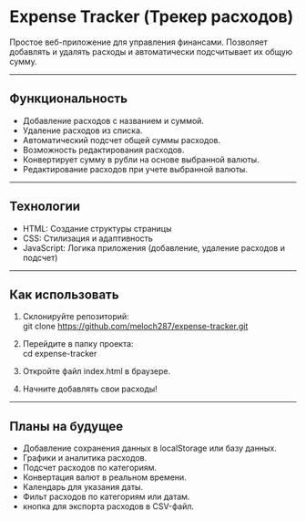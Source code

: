 # Expense Tracker (Трекер расходов)  
Простое веб-приложение для управления финансами. Позволяет добавлять и удалять расходы и автоматически подсчитывает их общую сумму.  

---

## Функциональность  
- Добавление расходов с названием и суммой.
- Удаление расходов из списка.
- Автоматический подсчет общей суммы расходов.
- Возможность редактирования расходов.
- Конвертирует сумму в рубли на основе выбранной валюты.
- Редактирование расходов при учете выбранной валюты.
---

## Технологии  
- HTML: Создание структуры страницы  
- CSS: Стилизация и адаптивность
- JavaScript: Логика приложения (добавление, удаление расходов и подсчет)  

---

## Как использовать  
1. Склонируйте репозиторий:  
     git clone https://github.com/meloch287/expense-tracker.git
     
2. Перейдите в папку проекта:  
     cd expense-tracker
     
3. Откройте файл index.html в браузере.  
4. Начните добавлять свои расходы!  

---

## Планы на будущее  
- Добавление сохранения данных в localStorage или базу данных.    
- Графики и аналитика расходов.  
- Подсчет расходов по категориям.
- Конвертация валют в реальном времени.
- Календарь для указания даты.
- Фильт расходов по категориям или датам.
- кнопка для экспорта расходов в CSV-файл.
